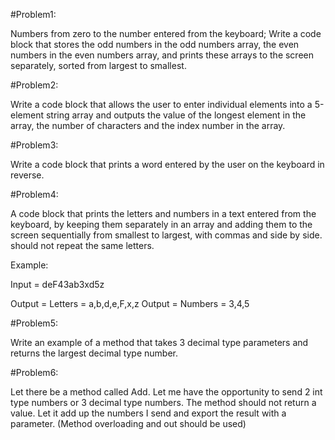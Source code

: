 #Problem1:

Numbers from zero to the number entered from the keyboard; Write a code block that stores the odd numbers in the odd numbers array, the even numbers in the even numbers array, and prints these arrays to the screen separately, sorted from largest to smallest.


#Problem2:


Write a code block that allows the user to enter individual elements into a 5-element string array and outputs the value of the longest element in the array, the number of characters and the index number in the array.

#Problem3:


Write a code block that prints a word entered by the user on the keyboard in reverse.

#Problem4:

A code block that prints the letters and numbers in a text entered from the keyboard, by keeping them separately in an array and adding them to the screen sequentially from smallest to largest, with commas and side by side. should not repeat the same letters.

Example: 

Input = deF43ab3xd5z

Output = Letters = a,b,d,e,F,x,z
Output = Numbers = 3,4,5

#Problem5:

Write an example of a method that takes 3 decimal type parameters and returns the largest decimal type number.

#Problem6:

Let there be a method called Add. Let me have the opportunity to send 2 int type numbers or 3 decimal type numbers. The method should not return a value. Let it add up the numbers I send and export the result with a parameter. (Method overloading and out should be used)




